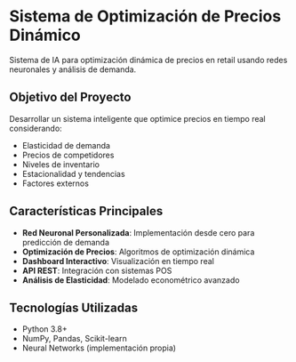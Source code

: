 # Sistema de Optimización de Precios Dinámico

Sistema de IA para optimización dinámica de precios en retail usando redes neuronales y análisis de demanda.

## Objetivo del Proyecto

Desarrollar un sistema inteligente que optimice precios en tiempo real considerando:
- Elasticidad de demanda
- Precios de competidores  
- Niveles de inventario
- Estacionalidad y tendencias
- Factores externos

## Características Principales

- **Red Neuronal Personalizada**: Implementación desde cero para predicción de demanda
- **Optimización de Precios**: Algoritmos de optimización dinámica
- **Dashboard Interactivo**: Visualización en tiempo real
- **API REST**: Integración con sistemas POS
- **Análisis de Elasticidad**: Modelado econométrico avanzado

## Tecnologías Utilizadas

- Python 3.8+
- NumPy, Pandas, Scikit-learn
- Neural Networks (implementación propia)
